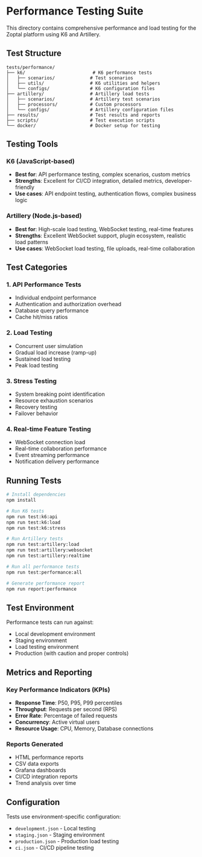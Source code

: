 # Performance Testing Suite

This directory contains comprehensive performance and load testing for the Zoptal platform using K6 and Artillery.

## Test Structure

```
tests/performance/
├── k6/                         # K6 performance tests
│   ├── scenarios/             # Test scenarios
│   ├── utils/                 # K6 utilities and helpers
│   └── configs/               # K6 configuration files
├── artillery/                 # Artillery load tests
│   ├── scenarios/             # Artillery test scenarios
│   ├── processors/            # Custom processors
│   └── configs/               # Artillery configuration files
├── results/                   # Test results and reports
├── scripts/                   # Test execution scripts
└── docker/                    # Docker setup for testing
```

## Testing Tools

### K6 (JavaScript-based)
- **Best for**: API performance testing, complex scenarios, custom metrics
- **Strengths**: Excellent for CI/CD integration, detailed metrics, developer-friendly
- **Use cases**: API endpoint testing, authentication flows, complex business logic

### Artillery (Node.js-based)
- **Best for**: High-scale load testing, WebSocket testing, real-time features
- **Strengths**: Excellent WebSocket support, plugin ecosystem, realistic load patterns
- **Use cases**: WebSocket load testing, file uploads, real-time collaboration

## Test Categories

### 1. API Performance Tests
- Individual endpoint performance
- Authentication and authorization overhead
- Database query performance
- Cache hit/miss ratios

### 2. Load Testing
- Concurrent user simulation
- Gradual load increase (ramp-up)
- Sustained load testing
- Peak load testing

### 3. Stress Testing
- System breaking point identification
- Resource exhaustion scenarios
- Recovery testing
- Failover behavior

### 4. Real-time Feature Testing
- WebSocket connection load
- Real-time collaboration performance
- Event streaming performance
- Notification delivery performance

## Running Tests

```bash
# Install dependencies
npm install

# Run K6 tests
npm run test:k6:api
npm run test:k6:load
npm run test:k6:stress

# Run Artillery tests
npm run test:artillery:load
npm run test:artillery:websocket
npm run test:artillery:realtime

# Run all performance tests
npm run test:performance:all

# Generate performance report
npm run report:performance
```

## Test Environment

Performance tests can run against:
- Local development environment
- Staging environment
- Load testing environment
- Production (with caution and proper controls)

## Metrics and Reporting

### Key Performance Indicators (KPIs)
- **Response Time**: P50, P95, P99 percentiles
- **Throughput**: Requests per second (RPS)
- **Error Rate**: Percentage of failed requests
- **Concurrency**: Active virtual users
- **Resource Usage**: CPU, Memory, Database connections

### Reports Generated
- HTML performance reports
- CSV data exports
- Grafana dashboards
- CI/CD integration reports
- Trend analysis over time

## Configuration

Tests use environment-specific configuration:
- `development.json` - Local testing
- `staging.json` - Staging environment
- `production.json` - Production load testing
- `ci.json` - CI/CD pipeline testing